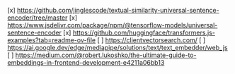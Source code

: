 [x] https://github.com/jinglescode/textual-similarity-universal-sentence-encoder/tree/master
[x] https://www.jsdelivr.com/package/npm/@tensorflow-models/universal-sentence-encoder
[x] https://github.com/huggingface/transformers.js-examples?tab=readme-ov-file
[ ] https://clientvectorsearch.com/
[ ] https://ai.google.dev/edge/mediapipe/solutions/text/text_embedder/web_js
[ ] https://medium.com/@robert.lukoshko/the-ultimate-guide-to-embeddings-in-frontend-development-e4211a06bb13